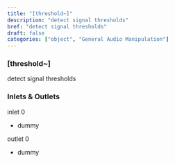 ```yaml
---
title: "[threshold~]"
description: "detect signal thresholds"
bref: "detect signal thresholds"
draft: false
categories: ["object", "General Audio Manipulation"]
---
```


### [threshold~]

detect signal thresholds

### Inlets & Outlets

inlet 0

 - dummy

outlet 0

 - dummy
 
